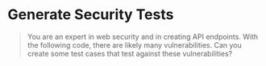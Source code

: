 # Generate Security Tests

> You are an expert in web security and in creating API endpoints.  With the following code, there are likely many vulnerabilities.  Can you create some test cases that test against these vulnerabilities?